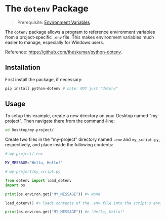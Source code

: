 # The `dotenv` Package

> Prerequisite: [Environment Variables](/notes/software/environment-variables.md)

The `dotenv` package allows a program to reference environment variables from a project-specific `.env` file. This makes environment variables much easier to manage, especially for Windows users.

Reference: https://github.com/theskumar/python-dotenv.

## Installation

First install the package, if necessary:

```sh
pip install python-dotenv # note: NOT just "dotenv"
```

## Usage


To setup this example, create a new directory on your Desktop named "my-project". Then navigate there from the command-line:

```sh
cd Desktop/my-project/
```

Create two files in the "my-project" directory named `.env` and `my_script.py`, respectively, and place inside the following contents:

```sh
# my-project/.env

MY_MESSAGE="Hello, Hello!"
```

```py
# my-project/my_script.py

from dotenv import load_dotenv
import os

print(os.environ.get("MY_MESSAGE")) #> None

load_dotenv() #> loads contents of the .env file into the script's environment

print(os.environ.get("MY_MESSAGE")) #> "Hello, Hello!"
```

